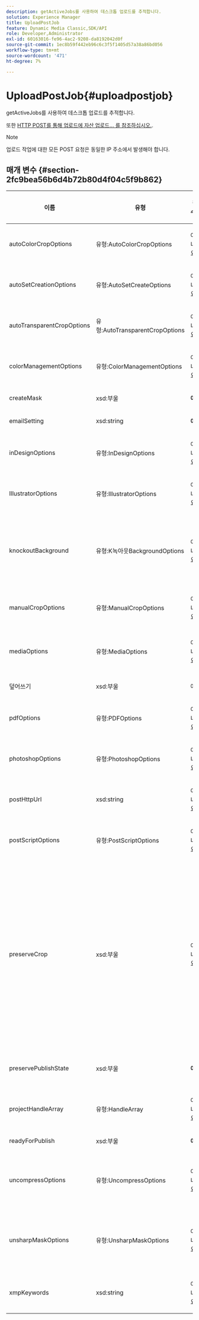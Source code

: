 ```yaml
---
description: getActiveJobs를 사용하여 데스크톱 업로드를 추적합니다.
solution: Experience Manager
title: UploadPostJob
feature: Dynamic Media Classic,SDK/API
role: Developer,Administrator
exl-id: 60163016-fe96-4ac2-9208-da8192042d0f
source-git-commit: 1ec8b59f442eb96c6c3f5f1405d57a38a86bd056
workflow-type: tm+mt
source-wordcount: '471'
ht-degree: 7%

---
```


# UploadPostJob{#uploadpostjob}

getActiveJobs를 사용하여 데스크톱 업로드를 추적합니다.

또한 [HTTP POST를 통해 업로드에 자산 업로드... 를 참조하십시오.](../../c-http-post.md#concept-457855c0cdc943339ca1f1bed356991d).

>[!NOTE]
>
>업로드 작업에 대한 모든 POST 요청은 동일한 IP 주소에서 발생해야 합니다.

## 매개 변수 {#section-2fc9bea56b6d4b72b80d4f04c5f9b862}

<table id="table_04100BB8ABD84EF68B0A7CE3AD946414"> 
 <thead> 
  <tr> 
   <th colname="col1" class="entry"> <p>이름 </p> </th> 
   <th colname="col2" class="entry"> <p>유형 </p> </th> 
   <th colname="col3" class="entry"> <p>필수? </p> </th> 
   <th colname="col4" class="entry"> <p>설명 </p> </th> 
  </tr> 
 </thead>
 <tbody> 
  <tr> 
   <td colname="col1"> <span class="codeph"> <span class="varname"> autoColorCropOptions</span> </span> </td> 
   <td colname="col2"> <span class="codeph"> 유형:AutoColorCropOptions</span> </td> 
   <td colname="col3"> <p>아니요 </p> </td> 
   <td colname="col4"> <p>색상을 기반으로 한 이미지의 자동 자르기 옵션입니다. </p> </td> 
  </tr> 
  <tr> 
   <td colname="col1"> <span class="codeph"> <span class="varname"> autoSetCreationOptions</span> </span> </td> 
   <td colname="col2"> <span class="codeph"> 유형:AutoSetCreateOptions</span> </td> 
   <td colname="col3"> <p>아니요 </p> </td> 
   <td colname="col4"> <p>업로드된 파일에 적용할 자동 세트 생성 스크립트의 배열입니다. </p> </td> 
  </tr> 
  <tr> 
   <td colname="col1"> <span class="codeph"> <span class="varname"> autoTransparentCropOptions</span> </span> </td> 
   <td colname="col2"> <span class="codeph"> 유형:AutoTransparentCropOptions</span> </td> 
   <td colname="col3"> <p>아니요 </p> </td> 
   <td colname="col4"> <p>투명도를 기반으로 이미지 가장자리에서 공백을 제거합니다. </p> </td> 
  </tr> 
  <tr> 
   <td colname="col1"> <span class="codeph"> <span class="varname"> colorManagementOptions</span> </span> </td> 
   <td colname="col2"> <span class="codeph"> 유형:ColorManagementOptions</span> </td> 
   <td colname="col3"> <p>아니요 </p> </td> 
   <td colname="col4"> <p>업로드 중에 지정할 수 있는 옵션입니다. 이 집합은 업로드할 색상을 관리하는 방식에 영향을 줍니다. </p> </td> 
  </tr> 
  <tr> 
   <td colname="col1"> <span class="codeph"> <span class="varname"> createMask</span> </span> </td> 
   <td colname="col2"> <span class="codeph"> xsd:부울</span> </td> 
   <td colname="col3"> <p><b>예</b> </p> </td> 
   <td colname="col4"> <p>마스크 만들기 여부. </p> </td> 
  </tr> 
  <tr> 
   <td colname="col1"> <span class="codeph"> <span class="varname"> emailSetting</span> </span> </td> 
   <td colname="col2"> <span class="codeph"> xsd:string</span> </td> 
   <td colname="col3"> <p><b>예</b> </p> </td> 
   <td colname="col4"> <p>이메일 설정 선택. </p> </td> 
  </tr> 
  <tr> 
   <td colname="col1"> <span class="codeph"> <span class="varname"> inDesignOptions</span> </span> </td> 
   <td colname="col2"> <span class="codeph"> 유형:InDesignOptions</span> </td> 
   <td colname="col3"> <p>아니요 </p> </td> 
   <td colname="col4"> <p>이미지 서버에 InDesign 파일을 업로드하기 위한 옵션입니다. </p> </td> 
  </tr> 
  <tr> 
   <td colname="col1"> <span class="codeph"> <span class="varname"> IllustratorOptions</span> </span> </td> 
   <td colname="col2"> <span class="codeph"> 유형:IllustratorOptions</span> </td> 
   <td colname="col3"> <p>아니요 </p> </td> 
   <td colname="col4"> <p>Illustrator 파일을 이미지 서버에 업로드하는 옵션입니다. </p> </td> 
  </tr> 
  <tr> 
   <td colname="col1"> <span class="codeph"> <span class="varname"> knockoutBackground</span> </span> </td> 
   <td colname="col2"> <span class="codeph"> 유형:K녹아웃BackgroundOptions</span> </td> 
   <td colname="col3"> <p>아니요 </p> </td> 
   <td colname="col4"> <p>선택한 이미지의 배경을 마스크합니다. 이렇게 하면 제목 이미지 외부의 투명도와 함께 다른 레이어에 오버레이할 수 있습니다. 선택 사항입니다. </p> <p><a href="../../types/c-data-types/r-knockout-background-options.md#reference-9196371848964d91842b337640791c9c" format="dita" scope="local"> CutoBackgroundOptions</a> 를 참조하십시오. </p> </td> 
  </tr> 
  <tr> 
   <td colname="col1"> <span class="codeph"> <span class="varname"> manualCropOptions</span> </span> </td> 
   <td colname="col2"> <span class="codeph"> 유형:ManualCropOptions</span> </td> 
   <td colname="col3"> <p>아니요 </p> </td> 
   <td colname="col4"> <p>수동 이미지 자르기에 대한 옵션입니다. </p> </td> 
  </tr> 
  <tr> 
   <td colname="col1"> <span class="codeph"> <span class="varname"> mediaOptions</span> </span> </td> 
   <td colname="col2"> <span class="codeph"> 유형:MediaOptions</span> </td> 
   <td colname="col3"> <p>아니요 </p> </td> 
   <td colname="col4"> <p>비디오에서 축소판 이미지를 설정할 수 있는 옵션입니다. </p> <p><a href="../../types/c-data-types/r-media-options.md#reference-18618fc6803a4b6e994bbb48eba93b5b" format="dita" scope="local"> MediaOptions</a> 를 참조하십시오. </p> </td> 
  </tr> 
  <tr> 
   <td colname="col1"> <span class="codeph"> <span class="varname"> 덮어쓰기</span> </span> </td> 
   <td colname="col2"> <span class="codeph"> xsd:부울</span> </td> 
   <td colname="col3"> <p>예</p> </td> 
   <td colname="col4"> <p>업로드할 때 파일을 덮어쓸지 여부. </p> </td> 
  </tr> 
  <tr> 
   <td colname="col1"> <span class="codeph"> <span class="varname"> pdfOptions</span> </span> </td> 
   <td colname="col2"> <span class="codeph"> 유형:PDFOptions</span> </td> 
   <td colname="col3"> <p>아니요</p> </td> 
   <td colname="col4"> <p>이미지 서버에 PDF 파일을 업로드하는 옵션입니다. </p> </td> 
  </tr> 
  <tr> 
   <td colname="col1"> <span class="codeph"> <span class="varname"> photoshopOptions</span> </span> </td> 
   <td colname="col2"> <span class="codeph"> 유형:PhotoshopOptions</span> </td> 
   <td colname="col3"> <p>아니요 </p> </td> 
   <td colname="col4"> <p>Photoshop 파일을 이미지 서버에 업로드하는 옵션입니다. </p> </td> 
  </tr> 
  <tr> 
   <td colname="col1"> <span class="codeph"> <span class="varname"> postHttpUrl</span> </span> </td> 
   <td colname="col2"> <span class="codeph"> xsd:string</span> </td> 
   <td colname="col3"> <p>아니요 </p> </td> 
   <td colname="col4"> <p>파일을 업로드하고 있는 URL입니다. </p> </td> 
  </tr> 
  <tr> 
   <td colname="col1"> <span class="codeph"> <span class="varname"> postScriptOptions</span> </span> </td> 
   <td colname="col2"> <span class="codeph"> 유형:PostScriptOptions</span> </td> 
   <td colname="col3"> <p>아니요 </p> </td> 
   <td colname="col4"> <p>이미지 서버에 게시물 스크립트 파일을 업로드하기 위한 옵션입니다. </p> </td> 
  </tr> 
  <tr> 
   <td colname="col1"> <span class="codeph"> <span class="varname"> preserveCrop</span> </span> </td> 
   <td colname="col2"> <span class="codeph"> xsd:부울</span> </td> 
   <td colname="col3"> <p>아니요 </p> </td> 
   <td colname="col4"> <p>기존 자르기 정의의 보존을 제어합니다. 기본값은 true입니다.</p> <p>manualCropOptions 매개 변수와 해당 값을 제공하면 preserveCrop 값에 관계없이 새 값(0,0,0,0 제외)이 자산에 적용됩니다.</p><p>manualCropOptions 매개 변수를 제공하지 <i>않으면 preserveCrop의 값이 유지됩니다. </i> 그리고 true일 경우 기존 preserveCrop 값이 유지됩니다.false인 경우 preserveCrop 값이 제거됩니다.</p><p>예:</p><p><p>&lt;preservecrop&gt;false&lt;/preservecrop&gt;<br />&lt;manualcropoptions&gt;<br />    &lt;left&gt;190&lt;/left&gt;<br />    &lt;right&gt;310&lt;/right&gt;<br />    &lt;top&gt;160&lt;/top&gt;<br />    &lt;bottom&gt;120&lt;/bottom&gt;<br />&lt;/manualcropoptions&gt;</p></td> 
  </tr> 
  <tr> 
   <td colname="col1"> <span class="codeph"> <span class="varname"> preservePublishState</span> </span> </td> 
   <td colname="col2"> <span class="codeph"> xsd:부울</span> </td> 
   <td colname="col3"> <p><b>예</b> </p> </td> 
   <td colname="col4"> <p>덮어쓸 때 기존 자산의 게시 상태가 유지되는지 여부를 제어합니다. 설정하지 않으면 회사 기본 설정이 사용됩니다. </p> </td> 
  </tr> 
  <tr> 
   <td colname="col1"> <span class="codeph"> <span class="varname"> projectHandleArray</span> </span> </td> 
   <td colname="col2"> <span class="codeph"> 유형:HandleArray</span> </td> 
   <td colname="col3"> <p>아니요 </p> </td> 
   <td colname="col4"> <p>프로젝트 핸들의 배열입니다. </p> </td> 
  </tr> 
  <tr> 
   <td colname="col1"> <span class="codeph"> <span class="varname"> readyForPublish</span> </span> </td> 
   <td colname="col2"> <span class="codeph"> xsd:부울</span> </td> 
   <td colname="col3"> <p><b>예</b> </p> </td> 
   <td colname="col4"> <p>파일을 게시할 준비가 되었는지 여부. </p> </td> 
  </tr> 
  <tr> 
   <td colname="col1"> <span class="codeph"> <span class="varname"> uncompressOptions</span> </span> </td> 
   <td colname="col2"> <span class="codeph"> 유형:UncompressOptions</span> </td> 
   <td colname="col3"> <p>아니요 </p> </td> 
   <td colname="col4"> <p>이러한 선택적 설정을 사용하여 업로드된 TAR/ZIP 파일의 컨텐츠를 추출하고 처리합니다. </p> <p><a href="../../types/c-data-types/r-uncompress-options.md#reference-510ec7028b1540bc9b58745f242d49d5" format="dita" scope="local"> UncompressOptions</a> 를 참조하십시오. </p> </td> 
  </tr> 
  <tr> 
   <td colname="col1"> <span class="codeph"> <span class="varname"> unsharpMaskOptions</span> </span> </td> 
   <td colname="col2"> <span class="codeph"> 유형:UnsharpMaskOptions</span> </td> 
   <td colname="col3"> <p>아니요 </p> </td> 
   <td colname="col4"> <p>최적화된 피라미드 TIF 파일을 만들 때 언샵 마스크 설정을 제어할 수 있는 옵션입니다. 이 설정을 사용하여 이미지 선명도를 개선합니다. </p> <p><a href="../../types/c-data-types/r-unsharp-mask-options.md#reference-b9a96244d7ee4424bc4ac3c23be3be3d" format="dita" scope="local"> UnsharpMaskOptions</a> 를 참조하십시오. </p> </td> 
  </tr> 
  <tr> 
   <td colname="col1"><span class="codeph"><span class="varname"> xmpKeywords</span></span> </td> 
   <td colname="col2"><span class="codeph"> xsd:string</span> </td> 
   <td colname="col3"> <p>아니요 </p> </td> 
   <td colname="col4"> <p>업로드 작업의 모든 항목에 대한 추가 메타데이터 옵션입니다. </p> </td> 
  </tr> 
 </tbody> 
</table>

